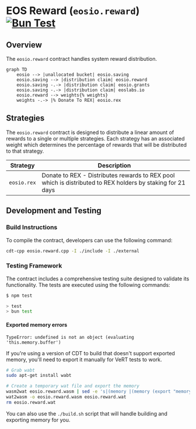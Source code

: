 # EOS Reward (`eosio.reward`) [![Bun Test](https://github.com/eosnetworkfoundation/eosio.reward/actions/workflows/test.yml/badge.svg)](https://github.com/eosnetworkfoundation/eosio.reward/actions/workflows/test.yml)

## Overview

The `eosio.reward` contract handles system reward distribution.

```mermaid
graph TD
    eosio --> |unallocated bucket| eosio.saving
    eosio.saving --> |distribution claim| eosio.reward
    eosio.saving -.-> |distribution claim| eosio.grants
    eosio.saving -.-> |distribution claim| eoslabs.io
    eosio.reward --> weights{% weights}
    weights -.-> |% Donate To REX| eosio.rex
```

## Strategies

The `eosio.reward` contract is designed to distribute a linear amount of rewards to a single or multiple strategies. Each strategy has an associated weight which determines the percentage of rewards that will be distributed to that strategy.

| Strategy      | Description |
| ------------- | ----------- |
| `eosio.rex` | Donate to REX - Distributes rewards to REX pool which is distributed to REX holders by staking for 21 days |


## Development and Testing

### Build Instructions

To compile the contract, developers can use the following command:

```sh
cdt-cpp eosio.reward.cpp -I ./include -I ./external
```

### Testing Framework

The contract includes a comprehensive testing suite designed to validate its functionality. The tests are executed using the following commands:

```sh
$ npm test

> test
> bun test
```

#### Exported memory errors

```
TypeError: undefined is not an object (evaluating 'this.memory.buffer')
```

If you're using a version of CDT to build that doesn't support exported memory, you'll need to export it manually for VeRT tests to work.

```bash
# Grab wabt
sudo apt-get install wabt

# Create a temporary wat file and export the memory
wasm2wat eosio.reward.wasm | sed -e 's|(memory |(memory (export "memory") |' > eosio.reward.wat
wat2wasm -o eosio.reward.wasm eosio.reward.wat
rm eosio.reward.wat
```

You can also use the `./build.sh` script that will handle building and exporting memory for you.
